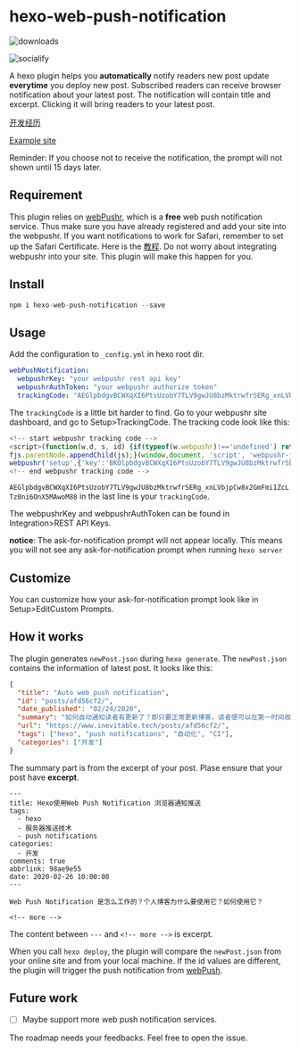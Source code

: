 # hexo-web-push-notification

![downloads](https://img.shields.io/npm/dt/hexo-web-push-notification)

![socialify](https://socialify.git.ci/glazec/hexo-web-push-notification/image?description=1&descriptionEditable=A%20hexo%20plugin%20helps%20you%20automatically%20notify%20readers%20new%20post%20update%20everytime%20you%20deploy%20new%20post.%20&font=Inter&forks=1&language=1&owner=1&pattern=Overlapping%20Hexagons&stargazers=1&theme=Light)

A hexo plugin helps you **automatically** notify readers new post update **everytime** you deploy new post. Subscribed readers can receive browser notification about your latest post. The notification will contain title and excerpt. Clicking it will bring readers to your latest post.

[开发经历](https://www.inevitable.tech/posts/a1b574bb/)

[Example site](https://www.inevitable.tech)

Reminder: If you choose not to receive the notification, the prompt will not shown until 15 days later.

## Requirement

This plugin relies on [webPushr](https://www.webpushr.com/), which is a **free** web push notification service. Thus make sure you have already registered and add your site into the webpushr. If you want notifications to work for Safari, remember to set up the Safari Certificate. Here is the [教程](https://www.inevitable.tech/posts/98ae9e55/). Do not worry about integrating webpushr into your site. This plugin will make this happen for you.

## Install

```js
npm i hexo-web-push-notification --save
```

## Usage

Add the configuration to `_config.yml` in hexo root dir.

```yml
webPushNotification:
  webpushrKey: "your webpushr rest api key"
  webpushrAuthToken: "your webpushr authorize token"
  trackingCode: "AEGlpbdgvBCWXqXI6PtsUzobY7TLV9gwJU8bzMktrwfrSERg_xnLVbjpCw8x2GmFmi1ZcLTz0ni6OnX5MAwoM88"
```

The `trackingCode` is a little bit harder to find. Go to your webpushr site dashboard, and go to Setup>TrackingCode. The tracking code look like this:

```js
<!-- start webpushr tracking code -->
<script>(function(w,d, s, id) {if(typeof(w.webpushr)!=='undefined') return;w.webpushr=w.webpushr||function(){(w.webpushr.q=w.webpushr.q||[]).push(arguments)};var js, fjs = d.getElementsByTagName(s)[0];js = d.createElement(s); js.id = id;js.async=1;js.src = "https://cdn.webpushr.com/app.min.js";
fjs.parentNode.appendChild(js);}(window,document, 'script', 'webpushr-jssdk'));
webpushr('setup',{'key':'BKOlpbdgvBCWXqXI6PtsUzobY7TLV9gwJU8bzMktrwfrSERg_xnLvbjpdw8x2GmFmi1ZcLTz0ni6OnX5MAwoM58' });</script>
<!-- end webpushr tracking code -->
```

`AEGlpbdgvBCWXqXI6PtsUzobY7TLV9gwJU8bzMktrwfrSERg_xnLVbjpCw8x2GmFmi1ZcLTz0ni6OnX5MAwoM88` in the last line is your `trackingCode`.

The webpushrKey and webpushrAuthToken can be found in Integration>REST API Keys.

**notice**: The ask-for-notification prompt will not appear locally. This means you will not see any ask-for-notification prompt when running `hexo server`

## Customize

You can customize how your ask-for-notification prompt look like in Setup>EditCustom Prompts.

## How it works

The plugin generates `newPost.json` during `hexo generate`. The `newPost.json` contains the information of latest post. It looks like this:

```json
{
  "title": "Auto web push notification",
  "id": "posts/afd56cf2/",
  "date_published": "02/24/2020",
  "summary": "如何自动通知读者有更新了？即只要正常更新博客，读者便可以在第一时间收到关于新文章的通知。",
  "url": "https://www.inevitable.tech/posts/afd56cf2/",
  "tags": ["hexo", "push notifications", "自动化", "CI"],
  "categories": ["开发"]
}
```

The summary part is from the excerpt of your post. Plase ensure that your post have **excerpt**.

```
---
title: Hexo使用Web Push Notification 浏览器通知推送
tags:
  - hexo
  - 服务器推送技术
  - push notifications
categories:
  - 开发
comments: true
abbrlink: 98ae9e55
date: 2020-02-26 10:00:00
---

Web Push Notification 是怎么工作的？个人博客为什么要使用它？如何使用它？

<!-- more -->
```

The content between `---` and `<!-- more -->` is excerpt.

When you call `hexo deploy`, the plugin will compare the `newPost.json` from your online site and from your local machine. If the id values are different, the plugin will trigger the push notification from [webPush](https://www.webpushr.com/).

## Future work

- [ ] Maybe support more web push notification services.

The roadmap needs your feedbacks. Feel free to open the issue.
